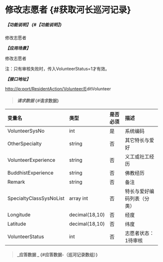 # 修改志愿者 {#获取河长巡河记录}

##### _【功能说明】_ {#【功能说明】}

修改志愿者

_**【应用场景】**_

修改志愿者

注：只有审核失败时，传入VolunteerStatus=1才有效。

_**【接口地址】**_

[http://ip:port/ResidentAction/Volunteer/E](http://ip:port/HMQuery/PatrolRiver/GetPatrolRivers)ditVolunteer

> #### _请求数据_ {#请求数据}

| 变量名 | 类型 | 是否必须 | 描述 |
| :--- | :--- | :--- | :--- |
| VolunteerSysNo | int | 是 | 系统编码 |
| OtherSpecialty | string | 否 | 其它特长与爱好 |
| VolunteerExperience | string | 否 | 义工或社工经历 |
| BuddhistExperience | string | 否 | 佛教经历 |
| Remark | string | 否 | 备注 |
| SpecialtyClassSysNoList | array int | 否 | 特长与爱好编码列表（分类） |
| Longitude | decimal\(18,10\) | 否 | 经度 |
| Latitude | decimal\(18,10\) | 否 | 纬度 |
| VolunteerStatus | int | 否 | 志愿者状态：1待审核 |

> #### _应答数据 _ {#应答数据-（巡河记录数组）}




